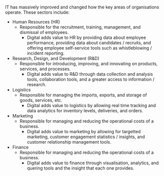 IT has massively improved and changed how the key areas of organisations operate. These sectors include:
- Human Resources (HR)
    - Responsible for the recruitment, training, management, and dismissal of employees. 
        - Digital adds value to HR by providing data about employee performance, providing data about candidates / recruits, and offering employee self-service tools such as whistleblowing / incident reporting. 
- Research, Design, and Development (R&D)
    - Responsible for introducing, improving, and innovating on products, services, and processes. 
        - Digital adds value to R&D through data collection and analysis tools, collaboration tools, and a greater access to information / research. 
- Logistics
    - Responsible for managing the imports, exports, and storage of goods, services, etc. 
        - Digital adds value to logistics by allowing real time tracking and data analytics for inventory levels, deliveries, and orders. 
- Marketing
    - Responsible for managing and reducing the operational costs of a business. 
        - Digital adds value to marketing by allowing for targetted marketing, customer engagement statistics / insights, and customer relationship management tools. 
- Finance
    - Responsible for managing and reducing the operational costs of a business. 
        - Digital adds value to finance through visualisation, analytics, and quering tools and the insight that each one provides. 